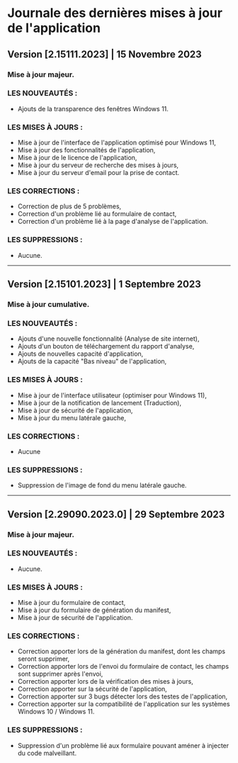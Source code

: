 # Journale des dernières mises à jour de l'application

## Version [2.15111.2023] | 15 Novembre 2023
### Mise à jour majeur.

### LES NOUVEAUTÉS :</h5>
- Ajouts de la transparence des fenêtres Windows 11.

### LES MISES À JOURS :
- Mise à jour de l'interface de l'application optimisé pour Windows 11,
- Mise à jour des fonctionnalités de l'application,
- Mise à jour de le licence de l'application,
- Mise à jour du serveur de recherche des mises à jours,
- Mise à jour du serveur d'email pour la prise de contact.

### LES CORRECTIONS :
- Correction de plus de 5 problèmes, 
- Correction d'un problème lié au formulaire de contact,
- Correction d'un problème lié à la page d'analyse de l'application.

### LES SUPPRESSIONS :
- Aucune.

***

## Version [2.15101.2023] | 1 Septembre 2023
### Mise à jour cumulative.

### LES NOUVEAUTÉS :</h5>
- Ajouts d'une nouvelle fonctionnalité (Analyse de site internet),
- Ajouts d'un bouton de téléchargement du rapport d'analyse,
- Ajouts de nouvelles capacité d'application,
- Ajouts de la capacité "Bas niveau" de l'application,

### LES MISES À JOURS :
- Mise à jour de l'interface utilisateur (optimiser pour Windows 11),
- Mise à jour de la notification de lancement (Traduction),
- Mise à jour de sécurité de l'application,
- Mise à jour du menu latérale gauche,

### LES CORRECTIONS :
- Aucune

### LES SUPPRESSIONS :
- Suppression de l'image de fond du menu latérale gauche.

***

## Version [2.29090.2023.0] | 29 Septembre 2023
### Mise à jour majeur.

### LES NOUVEAUTÉS :</h5>
- Aucune.

### LES MISES À JOURS :
- Mise à jour du formulaire de contact,
- Mise à jour du formulaire de génération du manifest,
- Mise à jour de sécurité de l'application.

### LES CORRECTIONS :
- Correction apporter lors de la génération du manifest, dont les champs seront supprimer,
- Correction apporter lors de l'envoi du formulaire de contact, les champs sont supprimer après l'envoi,
- Correction apporter lors de la vérification des mises à jours,
- Correction apporter sur la sécurité de l'application,
- Correction apporter sur 3 bugs détecter lors des testes de l'application,
- Correction apporter sur la compatibilité de l'application sur les systèmes Windows 10 / Windows 11.

### LES SUPPRESSIONS :
- Suppression d'un problème lié aux formulaire pouvant améner à injecter du code malveillant.
